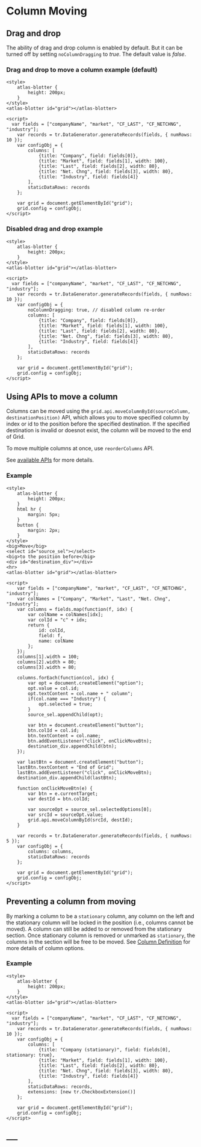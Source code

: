 # Column Moving

## Drag and drop

The ability of drag and drop column is enabled by default. But it can be turned off by setting `noColumnDragging` to *true*. The default value is *false*. 

### Drag and drop to move a column example (default)

```live
<style>
	atlas-blotter {
		height: 200px;
	}
</style>
<atlas-blotter id="grid"></atlas-blotter>

<script>
  var fields = ["companyName", "market", "CF_LAST", "CF_NETCHNG", "industry"];
	var records = tr.DataGenerator.generateRecords(fields, { numRows: 10 });
	var configObj = {
		columns: [
			{title: "Company", field: fields[0]},
			{title: "Market", field: fields[1], width: 100},
			{title: "Last", field: fields[2], width: 80},
			{title: "Net. Chng", field: fields[3], width: 80},
			{title: "Industry", field: fields[4]}
		],
		staticDataRows: records
	};

	var grid = document.getElementById("grid");
	grid.config = configObj;
</script>
```

### Disabled drag and drop example

```live
<style>
	atlas-blotter {
		height: 200px;
	}
</style>
<atlas-blotter id="grid"></atlas-blotter>

<script>
  var fields = ["companyName", "market", "CF_LAST", "CF_NETCHNG", "industry"];
	var records = tr.DataGenerator.generateRecords(fields, { numRows: 10 });
	var configObj = {
		noColumnDragging: true, // disabled column re-order
		columns: [
			{title: "Company", field: fields[0]},
			{title: "Market", field: fields[1], width: 100},
			{title: "Last", field: fields[2], width: 80},
			{title: "Net. Chng", field: fields[3], width: 80},
			{title: "Industry", field: fields[4]}
		],
		staticDataRows: records
	};

	var grid = document.getElementById("grid");
	grid.config = configObj;
</script>
```

## Using APIs to move a column

Columns can be moved using the `grid.api.moveColumnById(sourceColumn, destinationPosition)` API, which allows you to move specified column by index or id to the position before the specified destination. If the specified destination is invalid or doesnot exist, the column will be moved to the end of Grid.

To move multiple columns at once, use `reorderColumns` API. 

See [available APIs](../apis/rt_grid/Grid.md) for more details.

### Example

```live
<style>
	atlas-blotter {
		height: 200px;
	}
	html hr {
		margin: 5px;
	}
	button {
		margin: 2px;
	}
</style>
<big>Move</big>
<select id="source_sel"></select>
<big>to the position before</big>
<div id="destination_div"></div>
<hr>
<atlas-blotter id="grid"></atlas-blotter>

<script>
	var fields = ["companyName", "market", "CF_LAST", "CF_NETCHNG", "industry"];
	var colNames = ["Company", "Market", "Last", "Net. Chng", "Industry"];
	var columns = fields.map(function(f, idx) {
		var colName = colNames[idx];
		var colId = "c" + idx;
		return {
			id: colId,
			field: f,
			name: colName
		};
	});
	columns[1].width = 100;
	columns[2].width = 80;
	columns[3].width = 80;
	
	columns.forEach(function(col, idx) {
		var opt = document.createElement("option");
		opt.value = col.id;
		opt.textContent = col.name + " column";
		if(col.name === "Industry") {
			opt.selected = true;
		}
		source_sel.appendChild(opt);
		
		var btn = document.createElement("button");
		btn.colId = col.id;
		btn.textContent = col.name;
		btn.addEventListener("click", onClickMoveBtn);
		destination_div.appendChild(btn);
	});
	
	var lastBtn = document.createElement("button");
	lastBtn.textContent = "End of Grid";
	lastBtn.addEventListener("click", onClickMoveBtn);
	destination_div.appendChild(lastBtn);
	
	function onClickMoveBtn(e) {
		var btn = e.currentTarget;
		var destId = btn.colId;
		
		var sourceOpt = source_sel.selectedOptions[0];
		var srcId = sourceOpt.value;
		grid.api.moveColumnById(srcId, destId);
	}
	
	var records = tr.DataGenerator.generateRecords(fields, { numRows: 5 });
	var configObj = {
		columns: columns,
		staticDataRows: records
	};

	var grid = document.getElementById("grid");
	grid.config = configObj;
</script>
```

## Preventing a column from moving

By marking a column to be a `stationary` column, any column on the left and the stationary column will be locked in the position (i.e., columns cannot be moved). A column can still be added to or removed from the stationary section. Once stationary column is removed or unmarked as `stationary`, the columns in the section will be free to be moved. See [Column Definition](../apis/rt_grid/ColumnDefinition.md) for more details of column options.

### Example

```live
<style>
	atlas-blotter {
		height: 200px;
	}
</style>
<atlas-blotter id="grid"></atlas-blotter>

<script>
  var fields = ["companyName", "market", "CF_LAST", "CF_NETCHNG", "industry"];
	var records = tr.DataGenerator.generateRecords(fields, { numRows: 10 });
	var configObj = {
		columns: [
			{title: "Company (stationary)", field: fields[0], stationary: true},
			{title: "Market", field: fields[1], width: 100},
			{title: "Last", field: fields[2], width: 80},
			{title: "Net. Chng", field: fields[3], width: 80},
			{title: "Industry", field: fields[4]}
		],
		staticDataRows: records,
		extensions: [new tr.CheckboxExtension()]
	};

	var grid = document.getElementById("grid");
	grid.config = configObj;
</script>
```

## ___